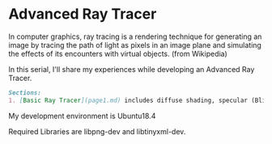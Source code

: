# Advanced Ray Tracer

In computer graphics, ray tracing is a rendering technique for generating an image by tracing the path of light as pixels in an image plane and simulating the effects of its encounters with virtual objects. (from Wikipedia)

In this serial, I'll share my experiences while developing an Advanced Ray Tracer.
```markdown
Sections:
1. [Basic Ray Tracer](page1.md) includes diffuse shading, specular (Blinn-Phong) shading, and ambient shading
```

My development environment is Ubuntu18.4

Required Libraries are libpng-dev and libtinyxml-dev.
